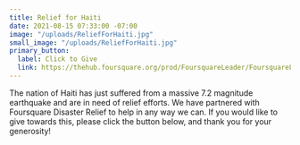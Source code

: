 ```yaml
---
title: Relief for Haiti
date: 2021-08-15 07:33:00 -07:00
image: "/uploads/ReliefForHaiti.jpg"
small_image: "/uploads/ReliefForHaiti.jpg"
primary_button:
  label: Click to Give
  link: https://thehub.foursquare.org/prod/FoursquareLeader/FoursquareLeader/Content/Ministries/FDR.aspx
---
```


The nation of Haiti has just suffered from a massive 7.2 magnitude earthquake and are in need of relief efforts. We have partnered with Foursquare Disaster Relief to help in any way we can. If you would like to give towards this, please click the button below, and thank you for your generosity!